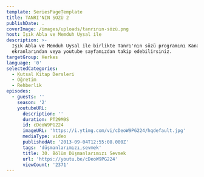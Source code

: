 ```yaml
---
template: SeriesPageTemplate
title: TANRI'NIN SÖZÜ 2
publishDate: .
coverImage: /images/uploads/tanrının-sözü.png
host: Işık Abla ve Memduh Uysal ile
description: >-
  Işık Abla ve Memduh Uysal ile birlikte Tanrı'nın sözü programını Kanal Hayat
  ekranlarından veya youtube sayfamızdan takip edebilirsiniz.
targetGroup: Herkes
language: '0'
selectedCategories:
  - Kutsal Kitap Dersleri
  - Öğretim
  - Rehberlik
episodes:
  - guests: ''
    season: '2'
    youtubeURL:
      description: ''
      duration: PT29M9S
      id: cDeoW9PG224
      imageURL: 'https://i.ytimg.com/vi/cDeoW9PG224/hqdefault.jpg'
      mediaType: video
      publishedAt: '2013-09-04T12:55:08.000Z'
      tags: 'düşmanlarımızı,sevmek'
      title: 30. Bölüm Düşmanlarımızı Sevmek
      url: 'https://youtu.be/cDeoW9PG224'
      viewCount: '2371'
---
```


